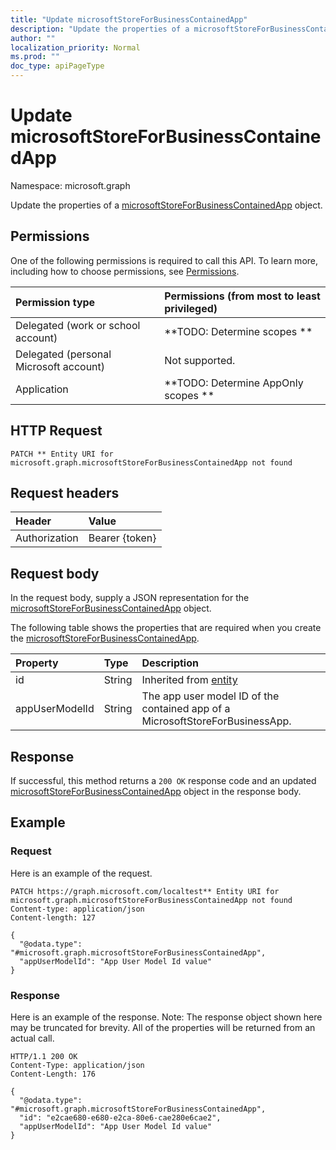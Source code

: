 ```yaml
---
title: "Update microsoftStoreForBusinessContainedApp"
description: "Update the properties of a microsoftStoreForBusinessContainedApp object."
author: ""
localization_priority: Normal
ms.prod: ""
doc_type: apiPageType
---
```


# Update microsoftStoreForBusinessContainedApp

Namespace: microsoft.graph

Update the properties of a [microsoftStoreForBusinessContainedApp](../resources/microsoftstoreforbusinesscontainedapp.md) object.

## Permissions
One of the following permissions is required to call this API. To learn more, including how to choose permissions, see [Permissions](/concepts/permissions-reference.md).

|Permission type|Permissions (from most to least privileged)|
|:---|:---|
|Delegated (work or school account)|**TODO: Determine scopes **|
|Delegated (personal Microsoft account)|Not supported.|
|Application|**TODO: Determine AppOnly scopes **|

## HTTP Request
<!-- {
  "blockType": "ignored"
}
-->
``` http
PATCH ** Entity URI for microsoft.graph.microsoftStoreForBusinessContainedApp not found
```

## Request headers
|Header|Value|
|:---|:---|
|Authorization|Bearer {token}|

## Request body
In the request body, supply a JSON representation for the [microsoftStoreForBusinessContainedApp](../resources/microsoftstoreforbusinesscontainedapp.md) object.

The following table shows the properties that are required when you create the [microsoftStoreForBusinessContainedApp](../resources/microsoftstoreforbusinesscontainedapp.md).

|Property|Type|Description|
|:---|:---|:---|
|id|String| Inherited from [entity](../resources/entity.md)|
|appUserModelId|String|The app user model ID of the contained app of a MicrosoftStoreForBusinessApp.|



## Response
If successful, this method returns a `200 OK` response code and an updated [microsoftStoreForBusinessContainedApp](../resources/microsoftstoreforbusinesscontainedapp.md) object in the response body.

## Example

### Request
Here is an example of the request.
<!-- {
  "blockType": "request",
  "name": "update_microsoftstoreforbusinesscontainedapp"
}
-->
``` http
PATCH https://graph.microsoft.com/localtest** Entity URI for microsoft.graph.microsoftStoreForBusinessContainedApp not found
Content-type: application/json
Content-length: 127

{
  "@odata.type": "#microsoft.graph.microsoftStoreForBusinessContainedApp",
  "appUserModelId": "App User Model Id value"
}
```

### Response
Here is an example of the response. Note: The response object shown here may be truncated for brevity. All of the properties will be returned from an actual call.
<!-- {
  "blockType": "response",
  "truncated": true
}
-->
``` http
HTTP/1.1 200 OK
Content-Type: application/json
Content-Length: 176

{
  "@odata.type": "#microsoft.graph.microsoftStoreForBusinessContainedApp",
  "id": "e2cae680-e680-e2ca-80e6-cae280e6cae2",
  "appUserModelId": "App User Model Id value"
}
```

